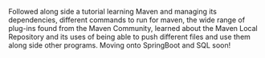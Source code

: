 Followed along side a tutorial learning Maven and managing its dependencies, different commands to run for maven, the wide range of plug-ins found from the Maven Community, learned about the Maven Local Repository and its uses of being able to push different files and use them along side other programs. Moving onto SpringBoot and SQL soon!
